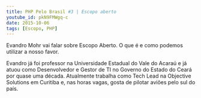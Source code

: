 ```yaml
---
title: PHP Pelo Brasil #3 | Escopo aberto
youtube_id: pkN9FMWgq-c
date: 2015-10-06
tags: [Escopo, PHP]
---
```


Evandro Mohr vai falar sobre Escopo Aberto. O que é e como podemos utilizar a nosso favor.

Evandro já foi professor na Universidade Estadual do Vale do Acaraú e já atuou como Desenvolvedor e Gestor de TI no Governo do Estado do Ceará por quase uma década. Atualmente trabalha como Tech Lead na Objective Solutions em Curitiba e, nas horas vagas, gosta de pilotar aviões pelo sul do país.


